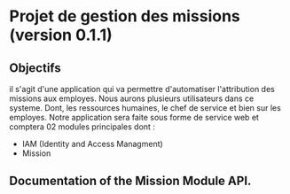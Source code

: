 # Projet de gestion des missions (version 0.1.1)

## Objectifs 

il s'agit d'une application qui va permettre d'automatiser l'attribution des missions aux employes.
Nous aurons plusieurs utilisateurs dans ce systeme. Dont, les ressources humaines, le chef de service et bien sur les employes. Notre application sera faite sous forme de service web et comptera 02 modules principales dont :
- IAM (Identity and Access Managment)
- Mission 

## Documentation of the Mission Module API.
